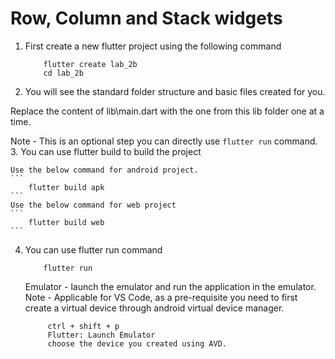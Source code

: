 # Row, Column and Stack widgets

1. First create a new flutter project using the following command 

    ```
        flutter create lab_2b 
        cd lab_2b
    ```

2. You will see the standard folder structure and basic files created for you.

Replace the content of lib\main.dart with the one from this lib folder one at a time.

Note - This is an optional step you can directly use `flutter run` command.
3. You can use flutter build to build the project 

    Use the below command for android project.
    ```
        flutter build apk 
    ```
    Use the below command for web project
    ```
        flutter build web
    ```

4. You can use flutter run command

    ```
        flutter run
    ```

   Emulator - launch the emulator and run the application in the emulator.
   Note - Applicable for VS Code, as a pre-requisite you need to 
   first create a virtual device through android virtual device manager.
   ``` 
        ctrl + shift + p
        Flutter: Launch Emulator 
        choose the device you created using AVD.
   ```